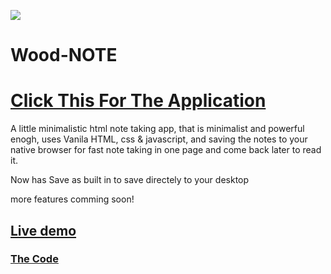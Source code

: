 ![](src/favicon.ico)

# Wood-NOTE

# [Click This For The Application](https://imagineeeinc.github.io/Wood_Note/src/)

A little minimalistic html note taking app, that is minimalist and powerful enogh, uses Vanila HTML, css & javascript, and saving the notes to your native browser for fast note taking in one page and come back later to read it.

Now has Save as built in to save directely to your desktop

more features comming soon!

## [Live demo](https://imagineeeinc.github.io/Wood_Note/src/)
### [The Code](https://github.com/imagineeeinc/Wood_Note)
